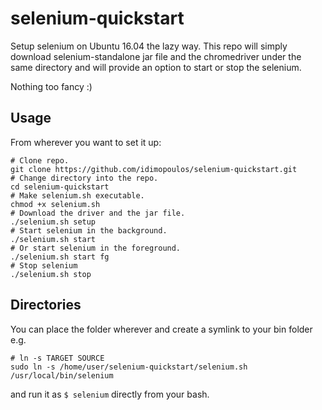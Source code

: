 # selenium-quickstart
Setup selenium on Ubuntu 16.04 the lazy way.
This repo will simply download selenium-standalone jar file and the chromedriver under the same directory and will provide an option to start or stop the selenium.

Nothing too fancy :)

## Usage
From wherever you want to set it up:
```
# Clone repo.
git clone https://github.com/idimopoulos/selenium-quickstart.git
# Change directory into the repo.
cd selenium-quickstart
# Make selenium.sh executable.
chmod +x selenium.sh
# Download the driver and the jar file.
./selenium.sh setup
# Start selenium in the background.
./selenium.sh start
# Or start selenium in the foreground.
./selenium.sh start fg
# Stop selenium
./selenium.sh stop
```

## Directories
You can place the folder wherever and create a symlink to your bin folder e.g.
```
# ln -s TARGET SOURCE
sudo ln -s /home/user/selenium-quickstart/selenium.sh /usr/local/bin/selenium
```
and run it as `$ selenium` directly from your bash.
